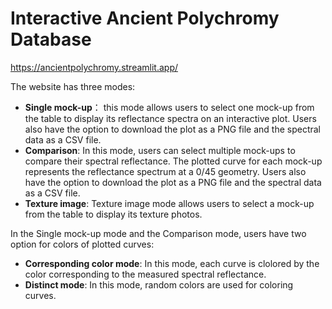# Interactive Ancient Polychromy Database 
https://ancientpolychromy.streamlit.app/

The website has three modes:
- **Single mock-up**： this mode allows users to select one mock-up from the table to display its reflectance spectra on an interactive plot. Users also have the option to download the plot as a PNG file and the spectral data as a CSV file.
- **Comparison**: In this mode, users can select multiple mock-ups to compare their spectral reflectance. The plotted curve for each mock-up represents the reflectance spectrum at a 0/45 geometry. Users also have the option to download the plot as a PNG file and the spectral data as a CSV file.
- **Texture image**: Texture image mode allows users to select a mock-up from the table to display its texture photos.

In the Single mock-up mode and the Comparison mode, users have two option for colors of plotted curves:
- **Corresponding color mode**: In this mode, each curve is clolored by the color corresponding to the measured spectral reflectance.
- **Distinct mode**: In this mode, random colors are used for coloring curves.